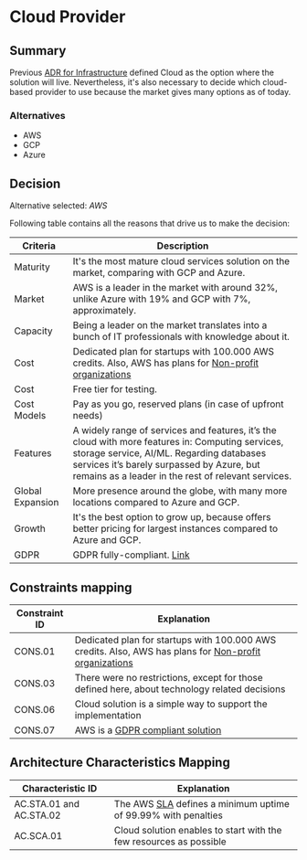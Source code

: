# Cloud Provider

## Summary

Previous [ADR for Infrastructure](./adr-infrastructure.md) defined Cloud as the option where the solution will live. Nevertheless, it's also necessary to decide which cloud-based provider to use because the market gives many options as of today.

### Alternatives

- AWS
- GCP
- Azure

## Decision 

Alternative selected: *AWS*


Following table contains all the reasons that drive us to make the decision:

| Criteria                 | Description                                                    
| --------------------     | ----------------------------------------------------------------------------------------------------- | 
| Maturity                 | It's the most mature cloud services solution on the market, comparing with GCP and Azure. |
| Market                   | AWS is a leader in the market with around 32%, unlike Azure with 19% and GCP with 7%, approximately.  | 
| Capacity 				   | Being a leader on the market translates into a bunch of IT professionals with knowledge about it. |
| Cost                     | Dedicated plan for startups with 100.000 AWS credits.	Also, AWS has plans for [Non-profit organizations](https://aws.amazon.com/government-education/nonprofits/?wwps-cards.sort-by=item.additionalFields.sortDate&wwps-cards.sort-order=desc) |
| Cost                     | Free tier for testing. |
| Cost Models              | Pay as you go, reserved plans (in case of upfront needs) |
| Features                 | A widely range of services and features, it’s the cloud with more features in: Computing services, storage service, AI/ML. Regarding databases services it’s barely surpassed by Azure, but remains as a leader in the rest of relevant services. |
| Global Expansion         | More presence around the globe, with many more locations compared to Azure and GCP. |
| Growth                   | It's the best option to grow up, because offers better pricing for largest instances compared to Azure and GCP. |
|GDPR 					   | GDPR fully-compliant. [Link](https://aws.amazon.com/es/blogs/security/all-aws-services-gdpr-ready/) |


## Constraints mapping

| Constraint ID | Explanation |
| ------------- | ----------- |
| CONS.01 | Dedicated plan for startups with 100.000 AWS credits.	Also, AWS has plans for [Non-profit organizations](https://aws.amazon.com/government-education/nonprofits/?wwps-cards.sort-by=item.additionalFields.sortDate&wwps-cards.sort-order=desc) |
| CONS.03 | There were no restrictions, except for those defined here, about technology related decisions |
| CONS.06 | Cloud solution is a simple way to support the implementation |
| CONS.07 | AWS is a [GDPR compliant solution](https://aws.amazon.com/compliance/gdpr-center/) |

## Architecture Characteristics Mapping

| Characteristic ID | Explanation |
| ------------- | ----------- |
| AC.STA.01 and AC.STA.02 | The AWS [SLA](https://aws.amazon.com/compute/sla/) defines a minimum uptime of 99.99% with penalties |
| AC.SCA.01 | Cloud solution enables to start with the few resources as possible |

